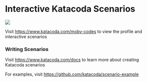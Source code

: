 # Interactive Katacoda Scenarios

[![](http://shields.katacoda.com/katacoda/moby-codes/count.svg)](https://www.katacoda.com/moby-codes "Get your profile on Katacoda.com")

Visit https://www.katacoda.com/moby-codes to view the profile and interactive scenarios

### Writing Scenarios
Visit https://www.katacoda.com/docs to learn more about creating Katacoda scenarios

For examples, visit https://github.com/katacoda/scenario-example

